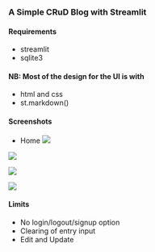 ### A Simple CRuD Blog with Streamlit

#### Requirements
+ streamlit
+ sqlite3

#### NB: Most of the design for the UI is with
+ html and css
+ st.markdown()


#### Screenshots
+ Home
![](stblog_jcharistech01.png)


![](stblog_jcharistech03.png)

![](stblog_jcharistech04.png)


![](stblog_jcharistech08.png)


#### Limits
+ No login/logout/signup option
+ Clearing of entry input
+ Edit and Update


